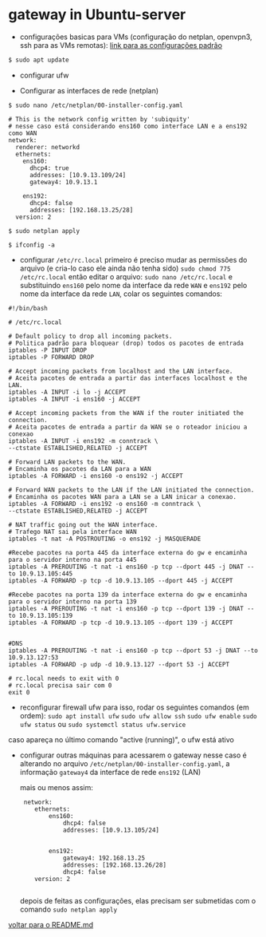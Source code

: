 # gateway in Ubuntu-server

  * configurações basicas para VMs (configuração do netplan, openvpn3, ssh para as VMs remotas): <a href="" >link para as configurações padrão<a/>
  
```bash
$ sudo apt update
```
* configurar ufw
 
* Configurar as interfaces de rede (netplan)
```
$ sudo nano /etc/netplan/00-installer-config.yaml 
```

```
# This is the network config written by 'subiquity'
# nesse caso está considerando ens160 como interface LAN e a ens192 como WAN
network:
  renderer: networkd
  ethernets:
    ens160:
      dhcp4: true
      addresses: [10.9.13.109/24]
      gateway4: 10.9.13.1 

    ens192:
      dhcp4: false
      addresses: [192.168.13.25/28]
  version: 2

```

```
$ sudo netplan apply
```

```
$ ifconfig -a
```

* configurar ```/etc/rc.local```
 primeiro é preciso mudar as permissões do arquivo (e cria-lo caso ele ainda não tenha sido)
  ```sudo chmod 775 /etc/rc.local```
 então editar o arquivo:
  ```sudo nano /etc/rc.local```
 e substituindo 
  ```ens160``` pelo nome da interface da rede ```WAN``` e
  ```ens192``` pelo nome da interface da rede ```LAN```,
 colar os seguintes comandos:
```
#!/bin/bash

# /etc/rc.local

# Default policy to drop all incoming packets.
# Politica padrão para bloquear (drop) todos os pacotes de entrada
iptables -P INPUT DROP
iptables -P FORWARD DROP

# Accept incoming packets from localhost and the LAN interface.
# Aceita pacotes de entrada a partir das interfaces localhost e the LAN.
iptables -A INPUT -i lo -j ACCEPT
iptables -A INPUT -i ens160 -j ACCEPT

# Accept incoming packets from the WAN if the router initiated the connection.
# Aceita pacotes de entrada a partir da WAN se o roteador iniciou a conexao
iptables -A INPUT -i ens192 -m conntrack \
--ctstate ESTABLISHED,RELATED -j ACCEPT

# Forward LAN packets to the WAN.
# Encaminha os pacotes da LAN para a WAN
iptables -A FORWARD -i ens160 -o ens192 -j ACCEPT

# Forward WAN packets to the LAN if the LAN initiated the connection.
# Encaminha os pacotes WAN para a LAN se a LAN inicar a conexao.
iptables -A FORWARD -i ens192 -o ens160 -m conntrack \
--ctstate ESTABLISHED,RELATED -j ACCEPT

# NAT traffic going out the WAN interface.
# Trafego NAT sai pela interface WAN
iptables -t nat -A POSTROUTING -o ens192 -j MASQUERADE

#Recebe pacotes na porta 445 da interface externa do gw e encaminha para o servidor interno na porta 445
iptables -A PREROUTING -t nat -i ens160 -p tcp --dport 445 -j DNAT --to 10.9.13.105:445
iptables -A FORWARD -p tcp -d 10.9.13.105 --dport 445 -j ACCEPT

#Recebe pacotes na porta 139 da interface externa do gw e encaminha para o servidor interno na porta 139
iptables -A PREROUTING -t nat -i ens160 -p tcp --dport 139 -j DNAT --to 10.9.13.105:139
iptables -A FORWARD -p tcp -d 10.9.13.105 --dport 139 -j ACCEPT


#DNS
iptables -A PREROUTING -t nat -i ens160 -p tcp --dport 53 -j DNAT --to 10.9.13.127:53
iptables -A FORWARD -p udp -d 10.9.13.127 --dport 53 -j ACCEPT

# rc.local needs to exit with 0
# rc.local precisa sair com 0
exit 0
```

* reconfigurar firewall ufw 
para isso, rodar os seguintes comandos (em ordem):
 ```sudo apt install ufw```
 ```sudo ufw allow ssh```
 ```sudo ufw enable```
 ```sudo ufw status``` ou ```sudo systemctl status ufw.service```
 
 caso apareça no último comando "active (running)", o ufw está ativo
 
 

* configurar outras máquinas para acessarem o gateway
  nesse caso é alterando no arquivo ```/etc/netplan/00-installer-config.yaml```, a informação ```gateway4``` da interface de rede ```ens192``` (LAN)
  
  mais ou menos assim: 
  ```
   network:
      ethernets:
          ens160:
              dhcp4: false
              addresses: [10.9.13.105/24]
              
              
          ens192:
              gateway4: 192.168.13.25
              addresses: [192.168.13.26/28]
              dhcp4: false              
      version: 2
 
  ```
  depois de feitas as configurações, elas precisam ser submetidas com o comando ```sudo netplan apply```







 [voltar para o README.md](https://github.com/YgorSS4321/atividade-final-serd-913-2022/blob/main/README.md)

 
 
 
